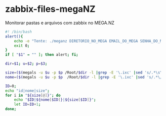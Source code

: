 # zabbix-files-megaNZ

 Monitorar pastas e arquivos com zabbix no MEGA.NZ

```sh
#! /bin/bash
alert(){
    echo -e "Tente: ./meganz DIRETORIO_NO_MEGA EMAIL_DO_MEGA SENHA_DO_MEGA";
    exit 0;
}
if [ "$1" = "" ]; then alert; fi;

dir=$1; u=$2; p=$3;

size=($(megals -u $u -p $p /Root/$dir -l |grep -E '\.ixc' |sed 's/.*\s\s\s//' |sed 's/\s.*//'));
nome=($(megals -u $u -p $p  /Root/$dir -l |grep -E '\.ixc' |sed 's/.*\///'));

ID=0;
echo "id|nome|size";
for i in "${size[@]}"; do
    echo "$ID|${nome[$ID]}|${size[$ID]}";
    let ID=ID+1;
done;
```